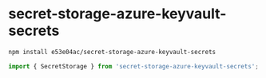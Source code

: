 # secret-storage-azure-keyvault-secrets

~~~~~ sh
npm install e53e04ac/secret-storage-azure-keyvault-secrets
~~~~~

~~~~~ mjs
import { SecretStorage } from 'secret-storage-azure-keyvault-secrets';
~~~~~
